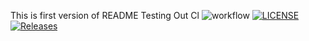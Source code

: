 This is first version of README
Testing Out Cl
![workflow](https://github.com/Banyar-Po2/sem/actions/workflows/main.yml/badge.svg)
[![LICENSE](https://img.shields.io/github/license/Banyar-Po2/sem.svg?style=flat-square)](https://github.com/Banyar-Po2/sem/blob/master/LICENSE)
[![Releases](https://img.shields.io/github/release/<github-username>/sem/all.svg?style=flat-square)](https://github.com/Banyar-Po2/sem/releases)